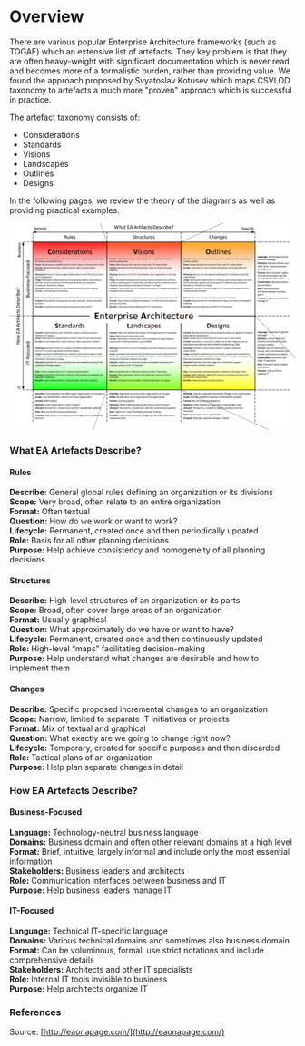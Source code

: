 # Overview

There are various popular Enterprise Architecture frameworks \(such as TOGAF\) which an extensive list of artefacts. They key problem is that they are often heavy-weight with significant documentation which is never read and becomes more of a formalistic burden, rather than providing value. We found the approach proposed by Svyatoslav Kotusev which maps CSVLOD taxonomy to artefacts a much more "proven" approach which is successful in practice.

The artefact taxonomy consists of:

* Considerations
* Standards
* Visions
* Landscapes
* Outlines
* Designs

In the following pages, we review the theory of the diagrams as well as providing practical examples.

![Source: eaonapage.com ](../.gitbook/assets/csvlod_enterprise_architecture_artefacts.png)

### 

### What EA Artefacts Describe?

#### Rules

**Describe:** General global rules defining an organization or its divisions  
**Scope:** Very broad, often relate to an entire organization  
**Format:** Often textual  
**Question:** How do we work or want to work?  
**Lifecycle:** Permanent, created once and then periodically updated  
**Role:** Basis for all other planning decisions  
**Purpose:** Help achieve consistency and homogeneity of all planning decisions

#### Structures

**Describe:** High-level structures of an organization or its parts  
**Scope:** Broad, often cover large areas of an organization  
**Format:** Usually graphical  
**Question:** What approximately do we have or want to have?  
**Lifecycle:** Permanent, created once and then continuously updated  
**Role:** High-level “maps” facilitating decision-making  
**Purpose:** Help understand what changes are desirable and how to implement them

#### Changes

 **Describe:** Specific proposed incremental changes to an organization  
**Scope:** Narrow, limited to separate IT initiatives or projects  
**Format:** Mix of textual and graphical  
**Question:** What exactly are we going to change right now?  
**Lifecycle:** Temporary, created for specific purposes and then discarded  
**Role:** Tactical plans of an organization  
**Purpose:** Help plan separate changes in detail

### How EA Artefacts Describe?

#### Business-Focused

 **Language:** Technology-neutral business language  
**Domains:** Business domain and often other relevant domains at a high level  
**Format:** Brief, intuitive, largely informal and include only the most essential information  
**Stakeholders:** Business leaders and architects  
**Role:** Communication interfaces between business and IT  
**Purpose:** Help business leaders manage IT

#### IT-Focused

 **Language:** Technical IT-specific language  
**Domains:** Various technical domains and sometimes also business domain  
**Format:** Can be voluminous, formal, use strict notations and include comprehensive details  
**Stakeholders:** Architects and other IT specialists  
**Role:** Internal IT tools invisible to business  
**Purpose:** Help architects organize IT

### References

Source: [http://eaonapage.com/](http://eaonapage.com/)

